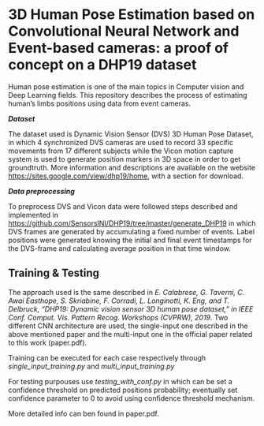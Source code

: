 # 3D Human Pose Estimation based on Convolutional Neural Network and Event-based cameras: a proof of concept on a DHP19 dataset

Human pose estimation is one of the main topics in Computer vision and Deep Learning fields. This repository describes the process of estimating human’s limbs positions using data from event cameras.

***Dataset***

The dataset used is Dynamic Vision Sensor (DVS) 3D Human Pose Dataset, in which 4 synchronized DVS cameras are used to record 33 specific movements from 17 different subjects while the Vicon motion capture system is used to generate position markers in 3D space in order to get groundtruth. More information and descriptions are available on the website https://sites.google.com/view/dhp19/home, with a section for download.

***Data preprocessing***

To preprocess DVS and Vicon data were followed steps described and implemented in https://github.com/SensorsINI/DHP19/tree/master/generate_DHP19 in which DVS frames are generated by accumulating a fixed number of events. Label positions were generated knowing the initial and final event timestamps for the DVS-frame and calculating average position in that time window.

## Training & Testing 

The approach used is the same described in *E. Calabrese, G. Taverni, C. Awai Easthope, S. Skriabine, F. Corradi, L. Longinotti, K. Eng, and T. Delbruck, “DHP19: Dynamic
vision sensor 3D human pose dataset,” in IEEE Conf. Comput. Vis. Pattern Recog. Workshops (CVPRW), 2019*.
Two different CNN architecture are used, the single-input one described in the above mentioned paper and the multi-input one in the official paper related to this work (paper.pdf).

Training can be executed for each case respectively through *single_input_training.py* and *multi_input_training.py* 

For testing purpouses use *testing_with_conf.py* in which can be set a confidence threshold on predicted positions probability; eventually set confidence parameter to 0 to avoid using confidence threshold mechanism.

More detailed info can ben found in paper.pdf.
